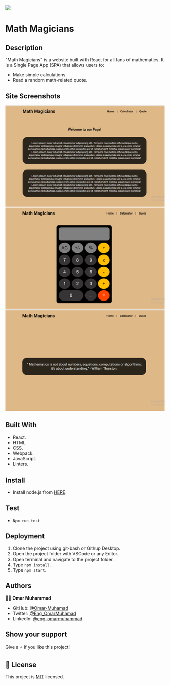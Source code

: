 ![](https://img.shields.io/badge/Microverse-blueviolet)
# Math Magicians
## Description
"Math Magicians" is a website built with React for all fans of mathematics. It is a Single Page App (SPA) that allows users to:
- Make simple calculations.
- Read a random math-related quote.
## Site Screenshots

![screenshot](./Screenshot-1.png)
![screenshot](./Screenshot-2.png)
![screenshot](./Screenshot-3.png)

## Built With

- React.
- HTML.
- CSS.
- Webpack.
- JavaScript.
- Linters.

## Install

- Install node.js from [HERE](https://nodejs.org/en/).

## Test

- `Npm run test`
  
## Deployment

1. Clone the project using git-bash or Githup Desktop.
2. Open the project folder with VSCode or any Editor.
3. Open terminal and navigate to the project folder.
4. Type `npm install`.
5. Type `npm start`.

## Authors

👨‍💻 **Omar Muhammad**

- GitHub: [@Omar-Muhamad](https://github.com/Omar-Muhamad)
- Twitter: [@Eng_OmarMuhamad](https://twitter.com/Eng_OmarMuhamad)
- LinkedIn: [@eng-omarmuhammad](https://www.linkedin.com/in/eng-omarmuhammad/)

## Show your support

Give a ⭐️ if you like this project!
## 📝 License

This project is [MIT](./MIT.md) licensed.
